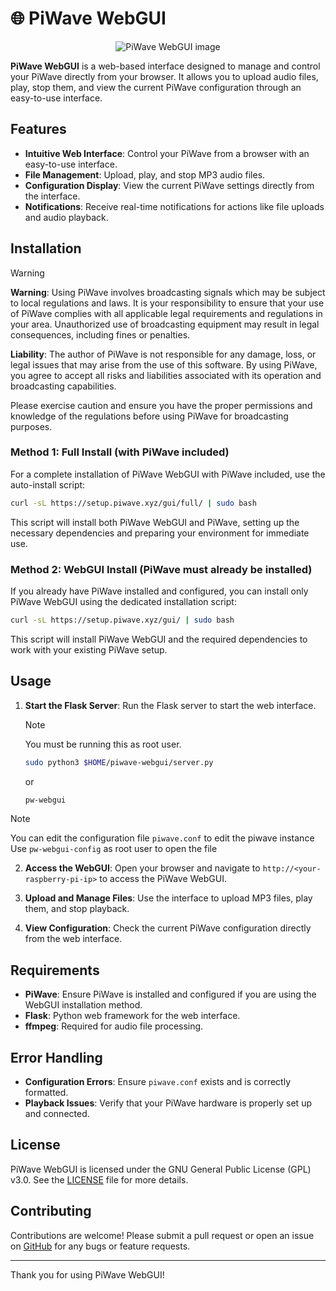 # 🌐 PiWave WebGUI

<div align=center>

![PiWave WebGUI image](https://piwave.hs.vc/static/img/logo.png)

</div>

**PiWave WebGUI** is a web-based interface designed to manage and control your PiWave directly from your browser. It allows you to upload audio files, play, stop them, and view the current PiWave configuration through an easy-to-use interface.

## Features

- **Intuitive Web Interface**: Control your PiWave from a browser with an easy-to-use interface.
- **File Management**: Upload, play, and stop MP3 audio files.
- **Configuration Display**: View the current PiWave settings directly from the interface.
- **Notifications**: Receive real-time notifications for actions like file uploads and audio playback.

## Installation
  
> [!WARNING]
> **Warning**: Using PiWave involves broadcasting signals which may be subject to local regulations and laws. It is your responsibility to ensure that your use of PiWave complies with all applicable legal requirements and regulations in your area. Unauthorized use of broadcasting equipment may result in legal consequences, including fines or penalties.
>
> **Liability**: The author of PiWave is not responsible for any damage, loss, or legal issues that may arise from the use of this software. By using PiWave, you agree to accept all risks and liabilities associated with its operation and broadcasting capabilities.
>
> Please exercise caution and ensure you have the proper permissions and knowledge of the regulations before using PiWave for broadcasting purposes.
  
### Method 1: Full Install (with PiWave included)

For a complete installation of PiWave WebGUI with PiWave included, use the auto-install script:

```bash
curl -sL https://setup.piwave.xyz/gui/full/ | sudo bash
```

This script will install both PiWave WebGUI and PiWave, setting up the necessary dependencies and preparing your environment for immediate use.

### Method 2: WebGUI Install (PiWave must already be installed)

If you already have PiWave installed and configured, you can install only PiWave WebGUI using the dedicated installation script:

```bash
curl -sL https://setup.piwave.xyz/gui/ | sudo bash
```

This script will install PiWave WebGUI and the required dependencies to work with your existing PiWave setup.

## Usage

1. **Start the Flask Server**: Run the Flask server to start the web interface.
   >[!NOTE]
   >You must be running this as root user.
   ```bash
   sudo python3 $HOME/piwave-webgui/server.py
   ```
   or
   ```bash
   pw-webgui
   ```

> [!NOTE]
> You can edit the configuration file `piwave.conf` to edit the piwave instance  
> Use `pw-webgui-config` as root user to open the file

2. **Access the WebGUI**: Open your browser and navigate to `http://<your-raspberry-pi-ip>` to access the PiWave WebGUI.

3. **Upload and Manage Files**: Use the interface to upload MP3 files, play them, and stop playback.

4. **View Configuration**: Check the current PiWave configuration directly from the web interface.

## Requirements

- **PiWave**: Ensure PiWave is installed and configured if you are using the WebGUI installation method.
- **Flask**: Python web framework for the web interface.
- **ffmpeg**: Required for audio file processing.

## Error Handling

- **Configuration Errors**: Ensure `piwave.conf` exists and is correctly formatted.
- **Playback Issues**: Verify that your PiWave hardware is properly set up and connected.

## License

PiWave WebGUI is licensed under the GNU General Public License (GPL) v3.0. See the [LICENSE](LICENSE) file for more details.

## Contributing

Contributions are welcome! Please submit a pull request or open an issue on [GitHub](https://github.com/douxxu/piwave-webgui/issues) for any bugs or feature requests.

---

Thank you for using PiWave WebGUI!
